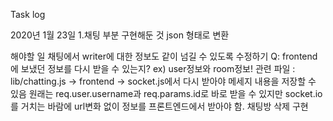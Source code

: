 Task log

2020년 1월 23일 
1.채팅 부분 구현해둔 것 json 형태로 변환

해야할 일
채팅에서 writer에 대한 정보도 같이 넘길 수 있도록 수정하기
Q: frontend에 보냈던 정보를 다시 받을 수 있는지? ex) user정보와 room정보!
  관련 파일 : lib/chatting.js -> frontend -> socket.js에서 다시 받아야 메세지 내용을 저장할 수 있음
              원래는 req.user.username과 req.params.id로 바로 받을 수 있지만 socket.io를 거치는 바람에 url변화 없이 정보를 프론트엔드에서 받아야 함.
채팅방 삭제 구현
